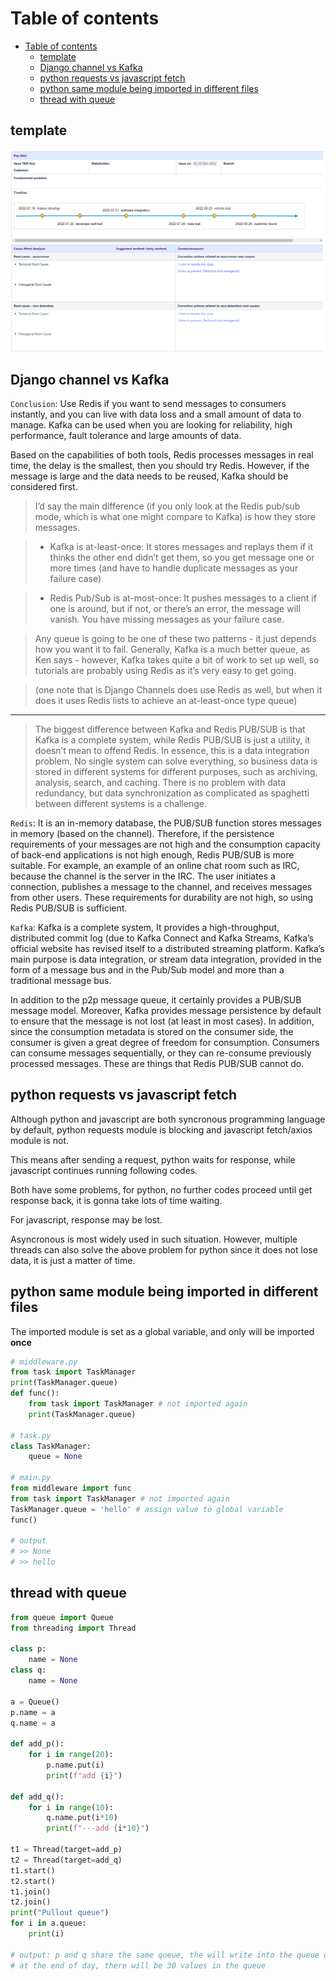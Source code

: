 # Table of contents
- [Table of contents](#table-of-contents)
  - [template](#template)
  - [Django channel vs Kafka](#django-channel-vs-kafka)
  - [python requests vs javascript fetch](#python-requests-vs-javascript-fetch)
  - [python same module being imported in different files](#python-same-module-being-imported-in-different-files)
  - [thread with queue](#thread-with-queue)

## template
![template](assets/template.png)

## Django channel vs Kafka
`Conclusion`: Use Redis if you want to send messages to consumers instantly, and you can live with data loss and a small amount of data to manage. Kafka can be used when you are looking for reliability, high performance, fault tolerance and large amounts of data.

Based on the capabilities of both tools, Redis processes messages in real time, the delay is the smallest, then you should try Redis. However, if the message is large and the data needs to be reused, Kafka should be considered first.

> I’d say the main difference (if you only look at the Redis pub/sub mode, which is what one might compare to Kafka) is how they store messages.

> - Kafka is at-least-once: It stores messages and replays them if it thinks the other end didn’t get them, so you get message one or more times (and have to handle duplicate messages as your failure case)

> - Redis Pub/Sub is at-most-once: It pushes messages to a client if one is around, but if not, or there’s an error, the message will vanish. You have missing messages as your failure case.

> Any queue is going to be one of these two patterns - it just depends how you want it to fail. Generally, Kafka is a much better queue, as Ken says - however, Kafka takes quite a bit of work to set up well, so tutorials are probably using Redis as it’s very easy to get going.

> (one note that is Django Channels does use Redis as well, but when it does it uses Redis lists to achieve an at-least-once type queue)
---
> The biggest difference between Kafka and Redis PUB/SUB is that Kafka is a complete system, while Redis PUB/SUB is just a utility, it doesn’t mean to offend Redis. In essence, this is a data integration problem. No single system can solve everything, so business data is stored in different systems for different purposes, such as archiving, analysis, search, and caching. There is no problem with data redundancy, but data synchronization as complicated as spaghetti between different systems is a challenge.

`Redis`: It is an in-memory database, the PUB/SUB function stores messages in memory (based on the channel). Therefore, if the persistence requirements of your messages are not high and the consumption capacity of back-end applications is not high enough, Redis PUB/SUB is more suitable. For example, an example of an online chat room such as IRC, because the channel is the server in the IRC. The user initiates a connection, publishes a message to the channel, and receives messages from other users. These requirements for durability are not high, so using Redis PUB/SUB is sufficient.

`Kafka`: Kafka is a complete system, It provides a high-throughput, distributed commit log (due to Kafka Connect and Kafka Streams, Kafka’s official website has revised itself to a distributed streaming platform. Kafka’s main purpose is data integration, or stream data integration, provided in the form of a message bus and in the Pub/Sub model and more than a traditional message bus.

In addition to the p2p message queue, it certainly provides a PUB/SUB message model. Moreover, Kafka provides message persistence by default to ensure that the message is not lost (at least in most cases). In addition, since the consumption metadata is stored on the consumer side, the consumer is given a great degree of freedom for consumption. Consumers can consume messages sequentially, or they can re-consume previously processed messages. These are things that Redis PUB/SUB cannot do.

## python requests vs javascript fetch
Although python and javascript are both syncronous programming language by default, python requests module is blocking and javascript fetch/axios module is not.

This means after sending a request, python waits for response, while javascript continues running following codes.

Both have some problems, for python, no further codes proceed until get response back, it is gonna take lots of time waiting. 

For javascript, response may be lost.

Asyncronous is most widely used in such situation. However, multiple threads can also solve the above problem for python since it does not lose data, it is just a matter of time.

## python same module being imported in different files
The imported module is set as a global variable, and only will be imported **once**
```python
# middleware.py
from task import TaskManager
print(TaskManager.queue)
def func():
    from task import TaskManager # not imported again
    print(TaskManager.queue)

# task.py
class TaskManager:
    queue = None

# main.py
from middleware import func
from task import TaskManager # not imported again
TaskManager.queue = 'hello' # assign value to global variable
func()

# output
# >> None
# >> hello
```

## thread with queue
```python
from queue import Queue
from threading import Thread

class p:
    name = None
class q:
    name = None

a = Queue()
p.name = a
q.name = a

def add_p():
    for i in range(20):
        p.name.put(i)
        print(f"add {i}")

def add_q():
    for i in range(10):
        q.name.put(i*10)
        print(f"---add {i*10}")

t1 = Thread(target=add_p)
t2 = Thread(target=add_q)
t1.start()
t2.start()
t1.join()
t2.join()
print("Pullout queue")
for i in a.queue:
    print(i)

# output: p and q share the same queue, the will write into the queue one by one(depending one running situation)
# at the end of day, there will be 30 values in the queue
```